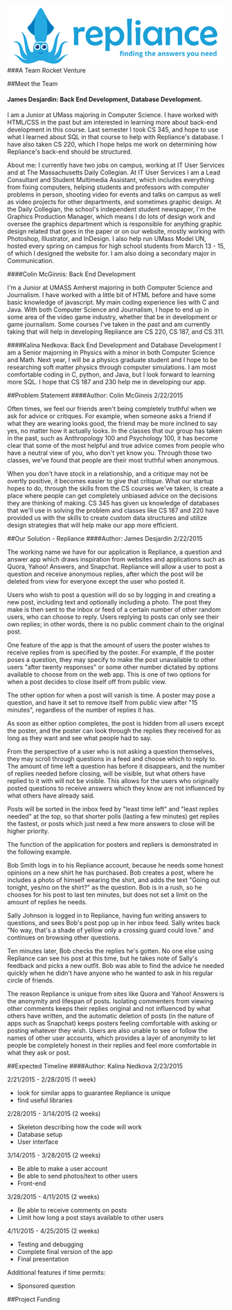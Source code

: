 ![repliance](squid_repliance.png)
###A Team Rocket Venture
 
##Meet the Team

#### James Desjardin: Back End Development, Database Development.

I am a Junior at UMass majoring in Computer Science. I have worked with HTML/CSS in the past but am interested in learning more about back-end development in this course. Last semester I took CS 345, and hope to use what I learned about SQL in that course to help with Repliance's database. I have also taken CS 220, which I hope helps me work on determining how Repliance's back-end should be structured.

About me: I currently have two jobs on campus, working at IT User Services and at The Massachusetts Daily Collegian. At IT User Services I am a Lead Consultant and Student Multimedia Assistant, which includes everything from fixing computers, helping students and professors with computer problems in person, shooting video for events and talks on campus as well as video projects for other departments, and sometimes graphic design. At the Daily Collegian, the school's independent student newspaper, I'm the Graphics Production Manager, which means I do lots of design work and oversee the graphics department which is responsible for anything graphic design related that goes in the paper or on our website, mostly working with Photoshop, Illustrator, and InDesign. I also help run UMass Model UN, hosted every spring on campus for high school students from March 13 - 15, of which I designed the website for. I am also doing a secondary major in Communication.

####Colin McGinnis: Back End Development

I'm a Junior at UMASS Amherst majoring in both Computer Science and Journalism. I have worked with a little bit of HTML before and have some basic knowledge of javascript. My main coding experience lies with C and Java. With both Computer Science and Journalism, I hope to end up in some area of the video game industry, whether that be in development or game journalism. Some courses I've taken in the past and am currently taking that will help in developing Repliance are CS 220, CS 187, and CS 311.

####Kalina Nedkova: Back End Development and Database Development
I am a Senior majorning in Physics with a minor in both Computer Science and Math. Next year, I will be a physics graduate student and I hope to be researching soft matter physics through computer simulations. I am most comfortable coding in C, python, and Java, but I look forward to learning more SQL. I hope that CS 187 and 230 help me in developing our app. 


##Problem Statement
####Author: Colin McGinnis 2/22/2015

Often times, we feel our friends aren't being completely truthful when we ask for advice or critiques. For example, when someone asks a friend if what they are wearing looks good, the friend may be more inclined to say yes, no matter how it actually looks. In the classes that our group has taken in the past, such as Anthropology 100 and Psychology 100, it has become clear that some of the most helpful and true advice comes from people who have a neutral view of you, who don't yet know you. Through those two classes, we've found that people are their most truthful when anonymous. 

When you don't have stock in a relationship, and a critique may not be overtly positive, it becomes easier to give that critique. What our startup hopes to do, through the skills from the CS courses we've taken, is create a place where people can get completely unbiased advice on the decisions they are thinking of making. CS 345 has given us knowledge of databases that we'll use in solving the problem and classes like CS 187 and 220 have provided us with the skills to create custom data structures and utilize design strategies that will help make our app more efficient.

##Our Solution - Repliance
####Author: James Desjardin 2/22/2015

The working name we have for our application is Repliance, a question and answer app which draws inspiration from websites and applications such as Quora, Yahoo! Answers, and Snapchat. Repliance will allow a user to post a question and receive anonymous replies, after which the post will be deleted from view for everyone except the user who posted it.

Users who wish to post a question will do so by logging in and creating a new post, including text and optionally including a photo. The post they make is then sent to the inbox or feed of a certain number of other random users, who can choose to reply. Users replying to posts can only see their own replies; in other words, there is no public comment chain to the original post.

One feature of the app is that the amount of users the poster wishes to receive replies from is specified by the poster. For example, if the poster poses a question, they may specify to make the post unavailable to other users "after twenty responses" or some other number dictated by options available to choose from on the web app. This is one of two options for when a post decides to close itself off from public view.

The other option for when a post will vanish is time. A poster may pose a question, and have it set to remove itself from public view after "15 minutes", regardless of the number of replies it has.

As soon as either option completes, the post is hidden from all users except the poster, and the poster can look through the replies they received for as long as they want and see what people had to say.

From the perspective of a user who is not asking a question themselves, they may scroll through questions in a feed and choose which to reply to. The amount of time left a question has before it disappears, and the number of replies needed before closing, will be visible, but what others have replied to it with will not be visible. This allows for the users who originally posted questions to receive answers which they know are not influenced by what others have already said.

Posts will be sorted in the inbox feed by "least time left" and "least replies needed" at the top, so that shorter polls (lasting a few minutes) get replies the fastest, or posts which just need a few more answers to close will be higher priority.

The function of the application for posters and repliers is demonstrated in the following example.

Bob Smith logs in to his Repliance account, because he needs some honest opinions on a new shirt he has purchased. Bob creates a post, where he includes a photo of himself wearing the shirt, and adds the text "Going out tonight, yes/no on the shirt?" as the question. Bob is in a rush, so he chooses for his post to last ten minutes, but does not set a limit on the amount of replies he needs.

Sally Johnson is logged in to Repliance, having fun writing answers to questions, and sees Bob's post pop up in her inbox feed. Sally writes back "No way, that's a shade of yellow only a crossing guard could love." and continues on browsing other questions.

Ten minutes later, Bob checks the replies he's gotten. No one else using Repliance can see his post at this time, but he takes note of Sally's feedback and picks a new outfit. Bob was able to find the advice he needed quickly when he didn't have anyone who he wanted to ask in his regular circle of friends.

The reason Repliance is unique from sites like Quora and Yahoo! Answers is the anonymity and lifespan of posts. Isolating commenters from viewing other comments keeps their replies original and not influenced by what others have written, and the automatic deletion of posts (in the nature of apps such as Snapchat) keeps posters feeling comfortable with asking or posting whatever they wish. Users are also unable to see or follow the names of other user accounts, which provides a layer of anonymity to let people be completely honest in their replies and feel more comfortable in what they ask or post.

##Expected Timeline
####Author: Kalina Nedkova 2/23/2015

2/21/2015 - 2/28/2015  (1 week)
  +  look for similar apps to guarantee Repliance is unique
  +  find useful libraries

2/28/2015 - 3/14/2015  (2 weeks)
  +  Skeleton describing how the code will work
  +  Database setup
  +  User interface

3/14/2015 - 3/28/2015  (2 weeks)
  +  Be able to make a user account
  +  Be able to send photos/text to other users
  +  Front-end

3/28/2015 - 4/11/2015  (2 weeks)
  +  Be able to receive comments on posts
  +  Limit how long a post stays available to other users

4/11/2015 - 4/25/2015 (2 weeks)
  +  Testing and debugging
  +  Complete final version of the app
  +  Final presentation

Additional features if time permits:
  +  Sponsored question



##Project Funding

